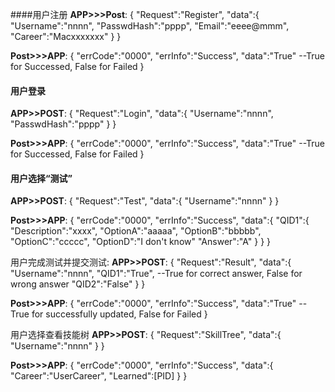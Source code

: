 ####用户注册
**APP>>>Post**:
{
"Request":"Register",
"data":{
         "Username":"nnnn",
         "PasswdHash":"pppp",
         "Email":"eeee@mmm",
         "Career":"Macxxxxxxx"
       }
}

**Post>>>APP**:
{
"errCode":"0000",
"errInfo":"Success",
"data":"True"         --True for Successed, False for Failed
}

#### 用户登录
**APP>>POST**:
{
"Request":"Login",
"data":{
         "Username":"nnnn",
         "PasswdHash":"pppp"
       }
}

**Post>>>APP**:
{
"errCode":"0000",
"errInfo":"Success",
"data":"True"         --True for Successed, False for Failed
}

#### 用户选择“测试”
**APP>>POST**:
{
"Request":"Test",
"data":{
         "Username":"nnnn"
       }
}

**Post>>>APP**:
{
"errCode":"0000",
"errInfo":"Success",
"data":{
        "QID1":{
                "Description":"xxxx",
                "OptionA":"aaaaa",
                "OptionB":"bbbbb",
                "OptionC":"ccccc",
                "OptionD":"I don't know"
                "Answer":"A"
               }
       }
}

用户完成测试并提交测试:
**APP>>POST**:
{
"Request":"Result",
"data":{
         "Username":"nnnn",
         "QID1":"True",       --True for correct answer, False for wrong answer
         "QID2":"False"
       }
}

**Post>>>APP**:
{
"errCode":"0000",
"errInfo":"Success",
"data":"True"                -- True for successfully updated, False for Failed
}

用户选择查看技能树
**APP>>POST**:
{
"Request":"SkillTree",
"data":{
         "Username":"nnnn"
       }
}

**Post>>>APP**:
{
"errCode":"0000",
"errInfo":"Success",
"data":{
        "Career":"UserCareer",
        "Learned":[PID]
       }
}
